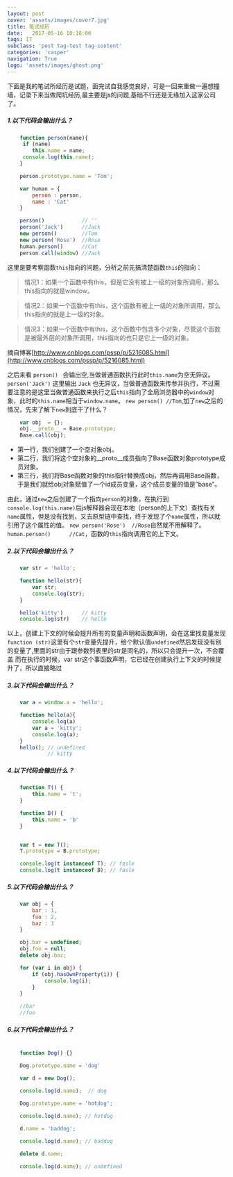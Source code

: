 ```yaml
---
layout: post
cover: 'assets/images/cover7.jpg'
title: 笔试经历
date:   2017-05-16 10:18:00
tags: IT
subclass: 'post tag-test tag-content'
categories: 'casper'
navigation: True
logo: 'assets/images/ghost.png'
---
```




下面是我的笔试所经历是试题，面完试自我感觉良好，可是一回来重做一遍想撞墙，记录下来当做爬坑经历,最主要是js的问题,基础不行还是无缘加入这家公司了。

##### 1.以下代码会输出什么？

```js
    function person(name){
     if (name) 
        this.name = name;
     console.log(this.name);
    }

    person.prototype.name = 'Tom';

    var human = {
        person : person,
        name : 'Cat'
    }

    person()            // ''
    person('Jack')      //Jack
    new person()        //Tom
    new person('Rose')  //Rose
    human.person()      //Cat
    person.call(window) //Jack

```

这里是要考察函数```this```指向的问题，分析之前先搞清楚函数```this```的指向：
> 情况1：如果一个函数中有this，但是它没有被上一级的对象所调用，那么this指向的就是window。

> 情况2：如果一个函数中有this，这个函数有被上一级的对象所调用，那么this指向的就是上一级的对象。

> 情况3：如果一个函数中有this，这个函数中包含多个对象，尽管这个函数是被最外层的对象所调用，this指向的也只是它上一级的对象。

摘自博客[http://www.cnblogs.com/pssp/p/5216085.html](http://www.cnblogs.com/pssp/p/5216085.html)

之后来看
```person() ``` 会输出空,当做普通函数执行此时```this.name```为空无异议。
```person('Jack')``` 这里输出 ```Jack``` 也无异议，当做普通函数来传参并执行，不过需要注意的是这里当做普通函数来执行之后```this```指向了全局浏览器中的```window```对象，此时的```this.name```相当于```window.name```。
```new person() //Tom```,加了```new```之后的情况，先来了解下```new```到底干了什么？

``` js
    var obj  = {}; 
    obj.__proto__ = Base.prototype;
    Base.call(obj);  
```    
+ 第一行，我们创建了一个空对象obj。
+ 第二行，我们将这个空对象的__proto__成员指向了Base函数对象prototype成员对象。
+ 第三行，我们将Base函数对象的this指针替换成obj，然后再调用Base函数，于是我们就给obj对象赋值了一个id成员变量，这个成员变量的值是”base”。

由此，通过```new```之后创建了一个指向```person```的对象，在执行到``` console.log(this.name)```后js解释器会现在本地（person的上下文）查找有关```name```属性，但是没有找到，又去原型链中查找，终于发现了个```name```属性，所以就引用了这个属性的值。
```new person('Rose')  //Rose```自然就不用解释了。
```human.person()      //Cat```，函数的```this```指向调用它的上下文。

##### 2.以下代码会输出什么？

```js
    var str = 'hello';

    function hello(str){
        var str;
        console.log(str);
    }

    hello('kitty')      // kitty
    console.log(str)    // hello
```

以上，创建上下文的时候会提升所有的变量声明和函数声明，会在这里找变量发现```function (str)```这里有个```str```变量先提升，给个默认值```undefined```然后发现没有别的变量了,里面的str由于跟参数列表里的str是同名的，所以只会提升一次，不会覆盖
而在执行的时候，var str这个事函数声明，它已经在创建执行上下文的时候提升了，所以直接略过



##### 3.以下代码会输出什么？

```js
    var a = window.a = 'hello';

    function hello(a){
        console.log(a)
        var a = 'kitty';
        console.log(a);
    }
    hello(); // undefined
             // kitty
```

##### 4.以下代码会输出什么？

```js
    function T() {
        this.name = 't';
    }

    function B() {
        this.name = 'b'
    }


    var t = new T();
    T.prototype = B.prototype;

    console.log(t instanceof T); // fasle
    console.log(t instanceof B); // fasle

```

##### 5.以下代码会输出什么？

```js
    var obj = {
        bar : 1,
        foo : 2,
        baz : 3
    }

    obj.bar = undefined;
    obj.foo = null;
    delete obj.baz;

    for (var i in obj) {
        if (obj.hasOwnProperty(i)) {
            console.log(i);
        }
    }

    //bar
    //foo
```

##### 6.以下代码会输出什么？

```js
        
    function Dog() {}

    Dog.prototype.name = 'dog'

    var d = new Dog();
     
    console.log(d.name);  // dog

    Dog.prototype.name = 'hotdog';

    console.log(d.name); // hotdog

    d.name = 'baddog';

    console.log(d.name); // baddog

    delete d.name;

    console.log(d.name); // undefined


```
